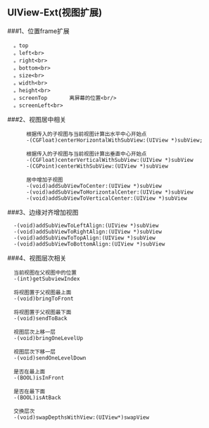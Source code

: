 UIView-Ext(视图扩展)
---------------

###1、位置frame扩展

      。top       
      。left<br>
      。right<br>
      。bottom<br>
      。size<br>
      。width<br>
      。height<br>
      。screenTop       离屏幕的位置<br/>
      。screenLeft<br>

###2、视图居中相关
```OC
      根据传入的子视图与当前视图计算出水平中心开始点
      -(CGFloat)centerHorizontalWithSubView:(UIView *)subView;   

      根据传入的子视图与当前视图计算出垂直中心开始点
      -(CGFloat)centerVerticalWithSubView:(UIView *)subView
      -(CGPoint)centerWithSubView:(UIView *)subView

      居中增加子视图
      -(void)addSubViewToCenter:(UIView *)subView
      -(void)addSubViewToHorizontalCenter:(UIView *)subView
      -(void)addSubViewToVerticalCenter:(UIView *)subView
```

###3、边缘对齐增加视图

      -(void)addSubViewToLeftAlign:(UIView *)subView
      -(void)addSubViewToRightAlign:(UIView *)subView
      -(void)addSubViewToTopAlign:(UIView *)subView
      -(void)addSubViewToBottomAlign:(UIView *)subView


###4、视图层次相关

      当前视图在父视图中的位置
      -(int)getSubviewIndex
      
      将视图置于父视图最上面
      -(void)bringToFront
      
      将视图置于父视图最下面
      -(void)sendToBack
      
      视图层次上移一层
      -(void)bringOneLevelUp
      
      视图层次下移一层
      -(void)sendOneLevelDown
      
      是否在最上面
      -(BOOL)isInFront
      
      是否在最下面
      -(BOOL)isAtBack
      
      交换层次
      -(void)swapDepthsWithView:(UIView*)swapView
